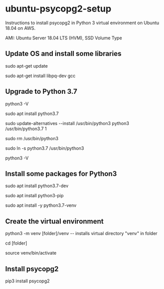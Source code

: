 # ubuntu-psycopg2-setup

Instructions to install psycopg2 in Python 3 virtual environment on Ubuntu 18.04 on AWS.

AMI: Ubuntu Server 18.04 LTS (HVM), SSD Volume Type

## Update OS and install some libraries

sudo apt-get update

sudo apt-get install libpq-dev gcc

## Upgrade to Python 3.7

python3 -V

sudo apt install python3.7

sudo update-alternatives --install /usr/bin/python3 python3 /usr/bin/python3.7 1

sudo rm /usr/bin/python3

sudo ln -s python3.7 /usr/bin/python3

python3 -V

## Install some packages for Python3

sudo apt install python3.7-dev

sudo apt install python3-pip

sudo apt install -y python3.7-venv


## Create the virtual environment

python3 -m venv [folder]/venv  -- installs virtual directory "venv" in folder

cd [folder]

source venv/bin/activate

## Install psycopg2

pip3 install psycopg2

